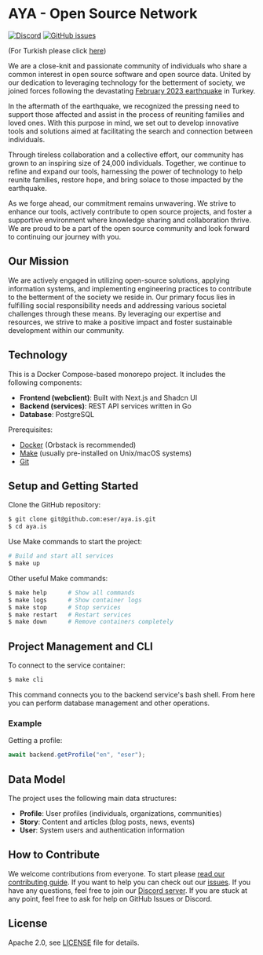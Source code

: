# AYA - Open Source Network

[![Discord](https://img.shields.io/discord/1072074800622739476?color=7289da&logo=discord&logoColor=white)](https://discord.gg/itdepremyardim)
[![GitHub issues](https://img.shields.io/github/issues/eser/aya.is)](https://github.com/eser/aya.is/issues)

(For Turkish please click [here](README.md))

We are a close-knit and passionate community of individuals who share a common interest in open source software and open
source data. United by our dedication to leveraging technology for the betterment of society, we joined forces following
the devastating [February 2023 earthquake](https://en.wikipedia.org/wiki/2023_Turkey%E2%80%93Syria_earthquake) in
Turkey.

In the aftermath of the earthquake, we recognized the pressing need to support those affected and assist in the process
of reuniting families and loved ones. With this purpose in mind, we set out to develop innovative tools and solutions
aimed at facilitating the search and connection between individuals.

Through tireless collaboration and a collective effort, our community has grown to an inspiring size of 24,000
individuals. Together, we continue to refine and expand our tools, harnessing the power of technology to help reunite
families, restore hope, and bring solace to those impacted by the earthquake.

As we forge ahead, our commitment remains unwavering. We strive to enhance our tools, actively contribute to open source
projects, and foster a supportive environment where knowledge sharing and collaboration thrive. We are proud to be a
part of the open source community and look forward to continuing our journey with you.

## Our Mission

We are actively engaged in utilizing open-source solutions, applying information systems, and implementing engineering
practices to contribute to the betterment of the society we reside in. Our primary focus lies in fulfilling social
responsibility needs and addressing various societal challenges through these means. By leveraging our expertise and
resources, we strive to make a positive impact and foster sustainable development within our community.

## Technology

This is a Docker Compose-based monorepo project. It includes the following components:

- **Frontend (webclient)**: Built with Next.js and Shadcn UI
- **Backend (services)**: REST API services written in Go
- **Database**: PostgreSQL

Prerequisites:

- [Docker](https://docker.com) (Orbstack is recommended)
- [Make](https://www.gnu.org/software/make/) (usually pre-installed on Unix/macOS systems)
- [Git](https://git-scm.com/)

## Setup and Getting Started

Clone the GitHub repository:

```bash
$ git clone git@github.com:eser/aya.is.git
$ cd aya.is
```

Use Make commands to start the project:

```bash
# Build and start all services
$ make up
```

Other useful Make commands:

```bash
$ make help      # Show all commands
$ make logs      # Show container logs
$ make stop      # Stop services
$ make restart   # Restart services
$ make down      # Remove containers completely
```

## Project Management and CLI

To connect to the service container:

```bash
$ make cli
```

This command connects you to the backend service's bash shell. From here you can perform database management and other operations.

### Example

Getting a profile:

```js
await backend.getProfile("en", "eser");
```


## Data Model

The project uses the following main data structures:

- **Profile**: User profiles (individuals, organizations, communities)
- **Story**: Content and articles (blog posts, news, events)
- **User**: System users and authentication information

## How to Contribute

We welcome contributions from everyone. To start please [read our contributing guide](CONTRIBUTING.en.md). If you want
to help you can check out our [issues](https://github.com/eser/aya.is/issues). If you have any questions, feel
free to join our [Discord server](https://discord.gg/itdepremyardim). If you are stuck at any point, feel free to ask
for help on GitHub Issues or Discord.

## License

Apache 2.0, see [LICENSE](LICENSE) file for details.
